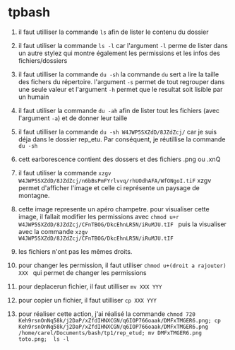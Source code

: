 # tpbash

1.  il faut utilliser la commande `ls` afin de lister le contenu du dossier 



2.  il faut utiliser la commande `ls -l` car l'argument `-l` perme de lister dans un autre stylez qui montre également les permissions et les infos des fichiers/dossiers




3. il faut utilliser la commande `du -sh` la commande `du` sert a lire la taille des fichers du répertoire. l'argument `-s` permet de tout regrouper dans une seule valeur et l'argument `-h` permet que le resultat soit lisible par un humain




4. il faut utiliser la commande `du -ah` afin de lister tout les fichiers (avec l'argument `-a`) et de donner leur taille




5. il faut utilliser la commande `du -sh W4JWP5SXZdD/8JZdZcj/` car je suis déja dans le dossier rep_etu. Par conséquent, je réutillise la commande `du -sh`



6. cett earborescence contient des dossers et des fichiers .png ou .xnQ



7. il faut utiliser la commande `xzgv W4JWP5SXZdD/8JZdZcj/n6bBsPmFYrlvvq/rhUOdhAFA/WfONgoI.tiF` xzgv permet d'afficher l'image et celle ci représente un paysage de montagne.



8. cette image represente un apéro champetre. pour visualiser cette image, il fallait modifier les permissions avec `chmod u+r W4JWP5SXZdD/8JZdZcj/CFnTBOG/DkcEhnLR5N/iRuMJU.tIF ` puis la visualiser avec la commande `xzgv W4JWP5SXZdD/8JZdZcj/CFnTBOG/DkcEhnLR5N/iRuMJU.tIF `



9. les fichiers n'ont pas les mêmes droits. 



10. pour changer les permission, il faut utiliser `chmod u+(droit a rajouter) XXX ` qui permet de changer les permissions



11. pour deplacerun fichier, il faut utilliser `mv XXX YYY` 



12. pour copier un fichier, il faut utilliser `cp XXX YYY`



13. pour réaliser cette action, j'ai réalisé la commande `chmod 720 Keh9rsnOnNq58k/j2DaP/xZfdIHNXCGN/q6IOP766oaak/DMFxTMGER6.png; cp Keh9rsnOnNq58k/j2DaP/xZfdIHNXCGN/q6IOP766oaak/DMFxTMGER6.png /home/carel/Documents/bash/tp1/rep_etud; mv DMFxTMGER6.png toto.png;  ls -l`
